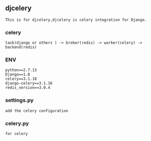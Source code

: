 ## djcelery
    This is for djcelery,djcelery is celery integration for Django. 

### celery
    task(django or others ) -> broker(redis) -> worker(celery) -> backend(redis)

### ENV
    python==2.7.13
    Django==1.8
    celery==3.1.18
    django-celery==3.1.16
    redis_version==3.0.4
    
### settings.py
    add the celery configuration

### celery.py
    for celery
